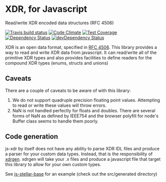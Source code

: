 # XDR, for Javascript

Read/write XDR encoded data structures (RFC 4506)

[![Travis build status](http://img.shields.io/travis/stellar/js-xdr.svg?style=flat)](https://travis-ci.org/stellar/js-xdr)
[![Code Climate](https://codeclimate.com/github/stellar/js-xdr/badges/gpa.svg)](https://codeclimate.com/github/stellar/js-xdr)
[![Test Coverage](https://codeclimate.com/github/stellar/js-xdr/badges/coverage.svg)](https://codeclimate.com/github/stellar/js-xdr)
[![Dependency Status](https://david-dm.org/stellar/js-xdr.svg)](https://david-dm.org/stellar/js-xdr)
[![devDependency Status](https://david-dm.org/stellar/js-xdr/dev-status.svg)](https://david-dm.org/stellar/js-xdr#info=devDependencies)

XDR is an open data format, specified in [RFC 4506](http://tools.ietf.org/html/rfc4506.html).  This library provides a way to read and write XDR data from javascript.  It can read/write all of the primitive XDR types and also provides facilities to define readers for the compound XDR types (enums, structs and unions)

## Caveats

There are a couple of caveats to be aware of with this library:

1.  We do not support quadruple precision floating point values.  Attempting to read or write these values will throw errors.
2.  NaN is not handled perfectly for floats and doubles.  There are several forms of NaN as defined by IEEE754 and the browser polyfill for node's Buffer class seems to handle them poorly.  


## Code generation

js-xdr by itself does not have any ability to parse XDR IDL files and produce a parser for your custom data types.  Instead, that is the responsibility of [xdrgen](http://github.com/stellar/xdrgen).  xdrgen will take your .x files and produce a javascript file that target this library to allow for your own custom types.

See [js-stellar-base](http://github.com/stellar/js-stellar-base) for an example (check out the src/generated directory)

